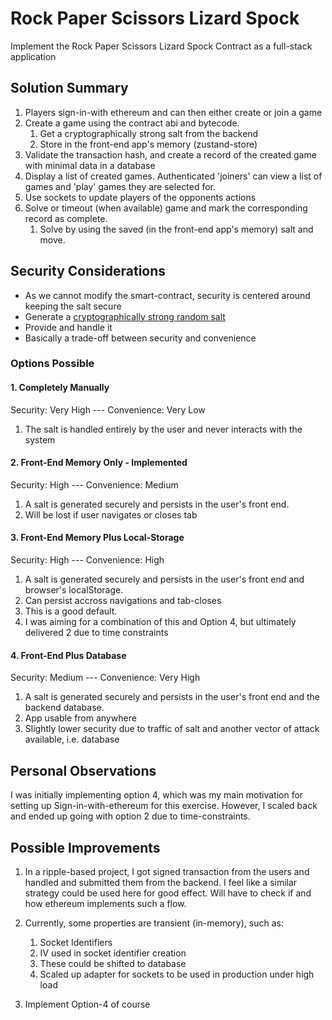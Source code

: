 # Rock Paper Scissors Lizard Spock

Implement the Rock Paper Scissors Lizard Spock Contract as a full-stack application

## Solution Summary

1. Players sign-in-with ethereum and can then either create or join a game
2. Create a game using the contract abi and bytecode.
   1. Get a cryptographically strong salt from the backend
   2. Store in the front-end app's memory (zustand-store)
3. Validate the transaction hash, and create a record of the created game with minimal data in a database
4. Display a list of created games. Authenticated 'joiners' can view a list of games and 'play' games they are selected for.
5. Use sockets to update players of the opponents actions
6. Solve or timeout (when available) game and mark the corresponding record as complete.
   1. Solve by using the saved (in the front-end app's memory) salt and move.

## Security Considerations

- As we cannot modify the smart-contract, security is centered around keeping the salt secure
- Generate a [cryptographically strong random salt](https://nodejs.org/api/crypto.html#cryptorandombytessize-callback)
- Provide and handle it
- Basically a trade-off between security and convenience

### Options Possible

#### 1. Completely Manually

Security: Very High --- Convenience: Very Low

1. The salt is handled entirely by the user and never interacts with the system

#### 2. Front-End Memory Only - Implemented

Security: High --- Convenience: Medium

1. A salt is generated securely and persists in the user's front end.
2. Will be lost if user navigates or closes tab

#### 3. Front-End Memory Plus Local-Storage

Security: High --- Convenience: High

1. A salt is generated securely and persists in the user's front end and browser's localStorage.
2. Can persist accross navigations and tab-closes
3. This is a good default.
4. I was aiming for a combination of this and Option 4, but ultimately delivered 2 due to time constraints

#### 4. Front-End Plus Database

Security: Medium --- Convenience: Very High

1. A salt is generated securely and persists in the user's front end and the backend database.
2. App usable from anywhere
3. Slightly lower security due to traffic of salt and another vector of attack available, i.e. database

## Personal Observations

I was initially implementing option 4, which was my main motivation for setting up Sign-in-with-ethereum for this exercise. However, I scaled back and ended up going with option 2 due to time-constraints.

## Possible Improvements

1. In a ripple-based project, I got signed transaction from the users and handled and submitted them from the backend. I feel like a similar strategy could be used here for good effect. Will have to check if and how ethereum implements such a flow.

2. Currently, some properties are transient (in-memory), such as:
   1. Socket Identifiers
   2. IV used in socket identifier creation
   3. These could be shifted to database
   4. Scaled up adapter for sockets to be used in production under high load

2. Implement Option-4 of course
